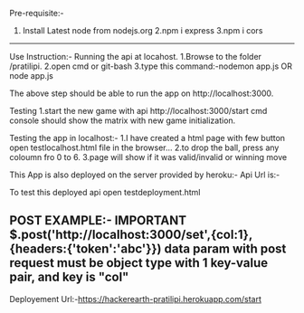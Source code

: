 Pre-requisite:-
1. Install Latest node from nodejs.org
2.npm i express
3.npm i cors


-------------------------------------------------------------------------
Use Instruction:-
Running the api at locahost.
1.Browse to the folder /pratilipi.
2.open cmd or git-bash 
3.type this command:-nodemon app.js OR node app.js

The above step should be able to run the app on http://localhost:3000.

Testing
1.start the new game with api http://localhost:3000/start
cmd console should show the matrix with new game initialization.


Testing the app in localhost:-
1.I have created a html page with few button open testlocalhost.html file in the browser...
2.to drop the ball, press any coloumn fro 0 to 6. 
3.page will show if it was valid/invalid or winning move

This App is also deployed on the server provided by heroku:-
Api Url is:-

To test this deployed api open testdeployment.html 


POST EXAMPLE:- IMPORTANT
$.post('http://localhost:3000/set',{col:1},{headers:{'token':'abc'}})
data param with post request must be object type with 1 key-value pair, and key is "col"
----------------------------------------------------------------------------------------------------------------------------


Deployement Url:-https://hackerearth-pratilipi.herokuapp.com/start

